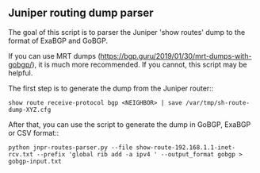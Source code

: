 Juniper routing dump parser
---------------------------

The goal of this script is to parser the Juniper 'show routes' dump to the format of ExaBGP and GoBGP.

If you can use MRT dumps (https://bgp.guru/2019/01/30/mrt-dumps-with-gobgp/), it is much more recommended. If you cannot, this script may be helpful.

The first step is to generate the dump from the Juniper router::

    show route receive-protocol bgp <NEIGHBOR> | save /var/tmp/sh-route-dump-XYZ.cfg

After that, you can use the script to generate the dump in GoBGP, ExaBGP or CSV format::

    python jnpr-routes-parser.py --file show-route-192.168.1.1-inet-rcv.txt --prefix 'global rib add -a ipv4 ' --output_format gobgp > gobgp-input.txt
